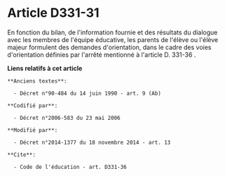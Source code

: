 # Article D331-31

En fonction du bilan, de l'information fournie et des résultats du dialogue avec les membres de l'équipe éducative, les
parents de l'élève ou l'élève majeur formulent des demandes d'orientation, dans le cadre des voies d'orientation définies par
l'arrêté mentionné à l'article D. 331-36    .

**Liens relatifs à cet article**

	**Anciens textes**:

	  - Décret n°90-484 du 14 juin 1990 - art. 9 (Ab)

	**Codifié par**:

	  - Décret n°2006-583 du 23 mai 2006

	**Modifié par**:

	  - Décret n°2014-1377 du 18 novembre 2014 - art. 13

	**Cite**:

	  - Code de l'éducation - art. D331-36
